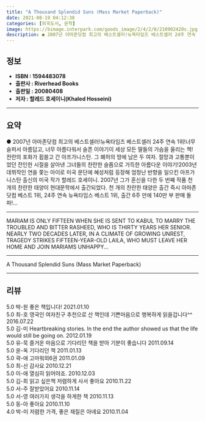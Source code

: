 ```yaml
---
title: "A Thousand Splendid Suns (Mass Market Paperback)"
date: 2021-08-19 04:12:38
categories: [외국도서, 문학]
image: https://bimage.interpark.com/goods_image/2/4/2/0/210902420s.jpg
description: ● 2007년 아마존닷컴 최고의 베스트셀러!뉴욕타임즈 베스트셀러 24주 연속 1위!너무 슬퍼서 아름답고, 너무 아름다워서 슬픈 이야기이 세상 모든 딸들의 가슴을 울리는 책! 전란의 포화가 휩쓸고 간 아프가니스탄. 그 폐허의 땅에 남은 두 여자. 절망과 고통뿐이었던 잔인한 시절을 살아낸
---
```


## **정보**

- **ISBN : 1594483078**
- **출판사 : Riverhead Books**
- **출판일 : 20080408**
- **저자 : 할레드 호세이니(Khaled Hosseini)**

------



## **요약**

●  2007년 아마존닷컴 최고의 베스트셀러!뉴욕타임즈 베스트셀러 24주 연속 1위!너무 슬퍼서 아름답고, 너무 아름다워서 슬픈 이야기이 세상 모든 딸들의 가슴을 울리는 책! 전란의 포화가 휩쓸고 간 아프가니스탄. 그 폐허의 땅에 남은 두 여자. 절망과 고통뿐이었던 잔인한 시절을 살아낸 그녀들의 찬란한 슬픔으로 가득한 아름다운 이야기!2003년 데뷔작인 연을 쫓는 아이로 미국 문단에 혜성처럼 등장해 엄청난 반향을 일으킨 아프가니스탄 출신의 미국 작가 할레드 호세이니. 2007년 그가 혼신을 다한 두 번째 작품 천 개의 찬란한 태양이 현대문학에서 출간되었다. 천 개의 찬란한 태양은 출간 즉시 아마존닷컴 베스트 1위, 24주 연속 뉴욕타임스 베스트 1위, 출간 6주 만에 140만 부 판매 돌파!...

------

MARIAM IS ONLY FIFTEEN WHEN SHE IS SENT TO KABUL TO MARRY THE TROUBLED AND BITTER RASHEED, WHO IS THIRTY YEARS HER SENIOR. NEARLY TWO DECADES LATER, IN A CLIMATE OF GROWING UNREST, TRAGEDY STRIKES FIFTEEN-YEAR-OLD LAILA, WHO MUST LEAVE HER HOME AND JOIN MARIAMS UNHAPPY... 

------


A Thousand Splendid Suns (Mass Market Paperback) 

------


## **리뷰** 

5.0 박-원 좋은 책입니다! 2021.01.10 <br/>5.0 최-호 영국인 여자친구 추천으로 산 책인데 기쁜마음으로 행복하게 읽을겁니다^^ 2016.07.22 <br/>5.0 김-미 Heartbreaking stories. In the end the author showed us that the life would still be going on. 2012.01.19 <br/>5.0 유-묵 즐거운 마음으로 기다리던 책을 받아 기분이 좋습니다 2011.09.14 <br/>5.0 윤-옥 기다리던 책  2011.01.13 <br/>5.0 곽-애 고마워외6권 2011.01.09 <br/>5.0 최-선 감사요  2010.12.21 <br/>5.0 이-애 열심히 읽어야죠.  2010.12.03 <br/>5.0 김-희 읽고 싶은책 저렴하게 사서 좋아요 2010.11.22 <br/>5.0 서-주 잘받았어요 2010.11.14 <br/>5.0 서-영 여러가지 생각을 하게한 책 2010.11.13 <br/>5.0 동-아 좋아요 2010.11.10 <br/>4.0 박-미 저렴한 가격, 좋은 재질은 아녜요 2010.11.04 <br/>